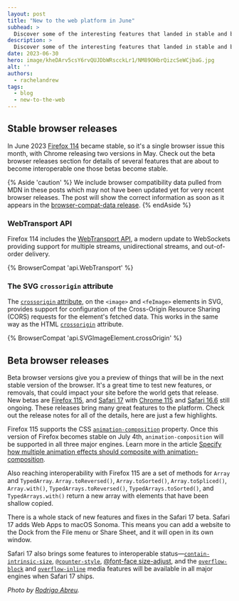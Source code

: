 ```yaml
---
layout: post
title: "New to the web platform in June"
subhead: >
  Discover some of the interesting features that landed in stable and beta web browsers during June 2023.
description: >
  Discover some of the interesting features that landed in stable and beta web browsers during June 2023.
date: 2023-06-30
hero: image/kheDArv5csY6rvQUJDbWRscckLr1/NM89OHbrQizcSeWCjbaG.jpg
alt: ''
authors:
  - rachelandrew
tags:
  - blog
  - new-to-the-web
---
```


## Stable browser releases

In June 2023 [Firefox 114](https://developer.mozilla.org/docs/Mozilla/Firefox/Releases/114) became stable, so it's a single browser issue this month, with Chrome releasing two versions in May. Check out the beta browser releases section for details of several features that are about to become interoperable one those betas become stable.

{% Aside 'caution' %}
We include browser compatibility data pulled from MDN in these posts which may not have been updated yet for very recent browser releases. The post will show the correct information as soon as it appears in the [browser-compat-data release](https://github.com/mdn/browser-compat-data/releases).
{% endAside %}

### WebTransport API

Firefox 114 includes the [WebTransport API](https://developer.mozilla.org/docs/Web/API/WebTransport_API), a modern update to WebSockets providing support for multiple streams, unidirectional streams, and out-of-order delivery.

{% BrowserCompat 'api.WebTransport' %}

### The SVG `crossorigin` attribute

The [`crossorigin` attribute](https://developer.mozilla.org/docs/Web/SVG/Attribute/crossorigin), on the `<image>` and `<feImage>` elements in SVG, provides support for configuration of the Cross-Origin Resource Sharing (CORS) requests for the element's fetched data. This works in the same way as the HTML [`crossorigin`](https://developer.mozilla.org/docs/Web/HTML/Attributes/crossorigin) attribute.

{% BrowserCompat 'api.SVGImageElement.crossOrigin' %}

## Beta browser releases

Beta browser versions give you a preview of things that will be in the next stable version of the browser. It's a great time to test new features, or removals, that could impact your site before the world gets that release. New betas are [Firefox 115](https://developer.mozilla.org/docs/Mozilla/Firefox/Releases/115), and [Safari 17](https://developer.apple.com/documentation/safari-release-notes/safari-16_6-release-notes) with [Chrome 115](https://developer.chrome.com/blog/chrome-115-beta/) and [Safari 16.6](https://developer.apple.com/documentation/safari-release-notes/safari-16_6-release-notes) still ongoing. These releases bring many great features to the platform. Check out the release notes for all of the details, here are just a few highlights.

Firefox 115 supports the CSS [`animation-composition`](https://developer.mozilla.org/docs/Web/CSS/animation-composition) property. Once this version of Firefox becomes stable on July 4th, `animation-composition` will be supported in all three major engines. Learn more in the article [Specify how multiple animation effects should composite with animation-composition](https://developer.chrome.com/articles/css-animation-composition/).

Also reaching interoperability with Firefox 115 are a set of methods for `Array` and `TypedArray`.  `Array.toReversed()`, `Array.toSorted()`, `Array.toSpliced()`, `Array.with()`, `TypedArrays.toReversed()`, `TypedArrays.toSorted()`, and `TypedArrays.with()` return a new array with elements that have been shallow copied.

There is a whole stack of new features and fixes in the Safari 17 beta. Safari 17 adds Web Apps to macOS Sonoma. This means you can add a website to the Dock from the File menu or Share Sheet, and it will open in its own window.

Safari 17 also brings some features to interoperable status—[`contain-intrinsic-size`](https://developer.mozilla.org/docs/Web/CSS/contain-intrinsic-size), [`@counter-style`](https://developer.mozilla.org/docs/Web/CSS/@counter-style), [@font-face size-adjust](https://developer.mozilla.org/docs/Web/CSS/@font-face/size-adjust), and the [`overflow-block`](https://developer.mozilla.org/docs/Web/CSS/@media/overflow-block) and [`overflow-inline`](https://developer.mozilla.org/docs/Web/CSS/@media/overflow-inline) media features will be available in all major engines when Safari 17 ships.


_Photo by [Rodrigo Abreu](https://unsplash.com/@rodrigospabreu)._
